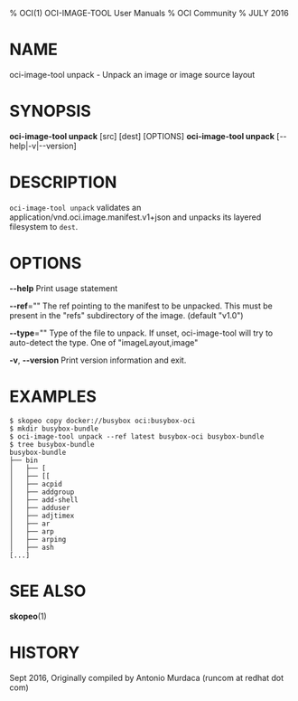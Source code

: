 % OCI(1) OCI-IMAGE-TOOL User Manuals
% OCI Community
% JULY 2016
# NAME
oci-image-tool unpack \- Unpack an image or image source layout

# SYNOPSIS
**oci-image-tool unpack** [src] [dest] [OPTIONS]
**oci-image-tool unpack** [--help|-v|--version]

# DESCRIPTION
`oci-image-tool unpack` validates an application/vnd.oci.image.manifest.v1+json and unpacks its layered filesystem to `dest`.

# OPTIONS
**--help**
  Print usage statement

**--ref**=""
  The ref pointing to the manifest to be unpacked. This must be present in the "refs" subdirectory of the image. (default "v1.0")

**--type**=""
  Type of the file to unpack. If unset, oci-image-tool will try to auto-detect the type. One of "imageLayout,image"

**-v**, **--version**
  Print version information and exit.

# EXAMPLES
```
$ skopeo copy docker://busybox oci:busybox-oci
$ mkdir busybox-bundle
$ oci-image-tool unpack --ref latest busybox-oci busybox-bundle
$ tree busybox-bundle
busybox-bundle
├── bin
│   ├── [
│   ├── [[
│   ├── acpid
│   ├── addgroup
│   ├── add-shell
│   ├── adduser
│   ├── adjtimex
│   ├── ar
│   ├── arp
│   ├── arping
│   ├── ash
[...]
```

# SEE ALSO
**skopeo**(1)

# HISTORY
Sept 2016, Originally compiled by Antonio Murdaca (runcom at redhat dot com)
